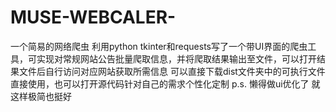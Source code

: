 # MUSE-WEBCALER-
一个简易的网络爬虫
  利用python tkinter和requests写了一个带UI界面的爬虫工具，可实现对常规网站公告批量爬取信息，并将爬取结果输出至文件，可以打开结果文件后自行访问对应网站获取所需信息
  可以直接下载dist文件夹中的可执行文件直接使用，也可以打开源代码针对自己的需求个性化定制
      p.s. 懒得做ui优化了  就这样极简也挺好
